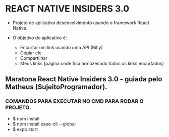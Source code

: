 # REACT NATIVE INSIDERS 3.0 

- Projeto de aplicativo desenvolvimento usando o framework React Native. 

- O objetivo do aplicativo é:
    * Encurtar um link usando uma API (Bitly)
    * Copiar ele
    * Compartilhar
    * Meus links (página onde fica armazenado todos os links encurtados)


## Maratona React Native Insiders 3.0 - guiada pelo Matheus (SujeitoProgramador).


### COMANDOS PARA EXECUTAR NO CMD PARA RODAR O PROJETO.
* $ npm install
* $ npm install expo-cli --global
* $ expo start

